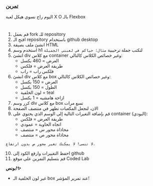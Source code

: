 <p>
<p dir="rtl">

<h3><a href="https://github.com/kuwaitcodes/KC-web-cw-4">تمرين </a></h3></p>
<p>اليوم راح نسوي هيكل لعبة  X O بالـ Flexbox</p>
<h1></h1>
</p>


1. قم بعمل fork للـ repository
2. افتح الـ repository باستخدام github desktop
3. انشئ ملف بصيقة HTML
4. استخدم وسم h1 لتكتب جملة ترحيبية
      `مثال: حياكم في لعبتي الجميلة`
5. انشئ div مع كلاس container وغير خصائص الكلاس كالتالي:
      - العرض = 460 بكسل
      - طريقة العرض = فلكس
      - فلكس راب = راب
6. انشئ div مع كلاس box وغير خصائص الكلاس كالتالي:
    - العرض = 150 بكسل
    - الطول = 150 بكسل
    - لون الخلفية = teal
    - ازاحة هامشيه = 1 بكسل
7. كرر وسم div مع كلاس box تسع مرات
8. الان، لنجعل المكعبات تظهر في منتصف الصفحة
9. قم بإضافة التغيرات التالية إلى الوسم الذي يحتوي على container (البودي):
      - طريقة العرض = فلكس
      - اتجاه الحاوية = عمودي
      - محاذاة محور س = منتصف
      - محاذاة محور ص = منتصف

```لا تنسى! لا يمكنك تغير محور ص بدون ارتفاع.```

10. احفظ التغييرات وارفع الكود إلى github
11. قم بتسليم التمرين على موقع  Coded Lab

</p>
<ol>


</ol>
<p>
<p dir="rtl">

<p><strong>بونص!✨</strong></p>

- غير لون الخلفية الـ box عند تمرير المؤشر!

<p>

